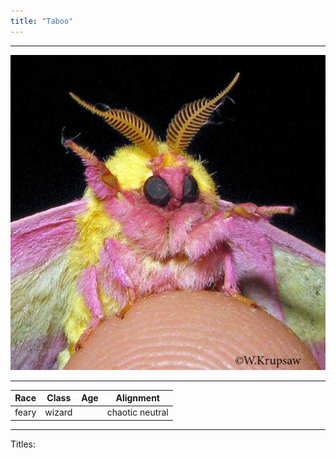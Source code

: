 ```yaml
---
title: "Taboo"
---
```

___
![ ](DNDTheSeekers/images/taboopic.png)
___
|Race|Class|Age|Alignment|
|---|---|---|---|
|feary|wizard||chaotic neutral|
___
Titles:
